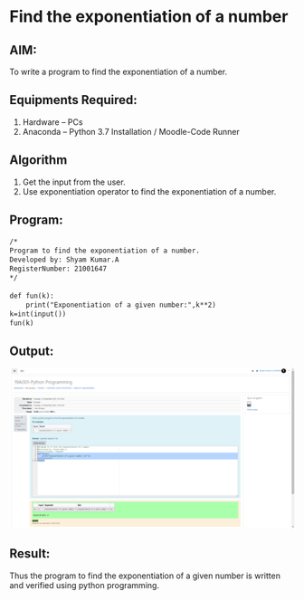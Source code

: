 # Find the exponentiation of a number

## AIM:
To write a program to find the exponentiation of a number.

## Equipments Required:
1. Hardware – PCs
2. Anaconda – Python 3.7 Installation / Moodle-Code Runner

## Algorithm
1. Get the input from the user.
2. Use exponentiation operator to find the exponentiation of a number.

## Program:
```
/*
Program to find the exponentiation of a number.
Developed by: Shyam Kumar.A
RegisterNumber: 21001647
*/

def fun(k):
    print("Exponentiation of a given number:",k**2)
k=int(input())
fun(k)
```

## Output:
![exponentiation of a number](exp.png)


## Result:
Thus the program to find the exponentiation of a given number is written and verified using python programming.
